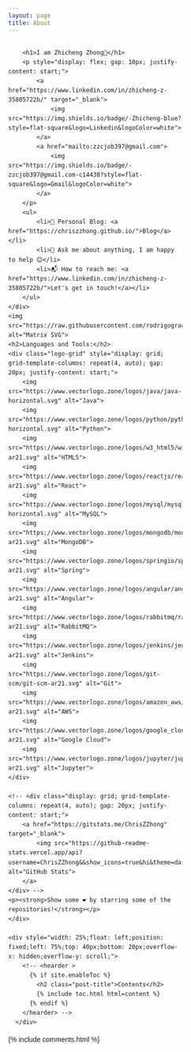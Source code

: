 ```yaml
---
layout: page
title: About
---
```


<html lang="en">
<head>
    <meta charset="UTF-8">
    <meta name="viewport" content="width=device-width, initial-scale=1.0">
    <title>Zhicheng Zhong</title>
    <style>
        body {
            font-family: Arial, sans-serif;
            line-height: 1.6;
        }
        .logo-grid {
            display: flex;
            flex-wrap: wrap;
            gap: 10px;
        }
        .logo-grid img {
            height: 40px;
            margin: 5px;
        }
        .profile {
            margin-bottom: 20px;
        }
    </style>
</head>
<body>
    <div style="width: 70%; float: left;">
    <div class="profile">

        <h1>I am Zhicheng Zhong👋</h1>
        <p style="display: flex; gap: 10px; justify-content: start;">
            <a href="https://www.linkedin.com/in/zhicheng-z-35805722b/" target="_blank">
                <img src="https://img.shields.io/badge/-Zhicheng-blue?style=flat-square&logo=Linkedin&logoColor=white">
            </a>
            <a href="mailto:zzcjob397@gmail.com">
                <img src="https://img.shields.io/badge/-zzcjob397@gmail.com-c14438?style=flat-square&logo=Gmail&logoColor=white">
            </a>
        </p>
        <ul>
            <li>🔭 Personal Blog: <a href="https://chriszzhong.github.io/">Blog</a></li>
            <li>💬 Ask me about anything, I am happy to help 😊</li>
            <li>📬 How to reach me: <a href="https://www.linkedin.com/in/zhicheng-z-35805722b/">Let's get in touch!</a></li>
        </ul>
    </div>
    <img src="https://raw.githubusercontent.com/rodrigograca31/rodrigograca31/master/matrix.svg" alt="Matrix SVG">
    <h2>Languages and Tools:</h2>
    <div class="logo-grid" style="display: grid; grid-template-columns: repeat(4, auto); gap: 20px; justify-content: start;">
        <img src="https://www.vectorlogo.zone/logos/java/java-horizontal.svg" alt="Java">
        <img src="https://www.vectorlogo.zone/logos/python/python-horizontal.svg" alt="Python">
        <img src="https://www.vectorlogo.zone/logos/w3_html5/w3_html5-ar21.svg" alt="HTML5">
        <img src="https://www.vectorlogo.zone/logos/reactjs/reactjs-ar21.svg" alt="React">
        <img src="https://www.vectorlogo.zone/logos/mysql/mysql-horizontal.svg" alt="MySQL">
        <img src="https://www.vectorlogo.zone/logos/mongodb/mongodb-ar21.svg" alt="MongoDB">
        <img src="https://www.vectorlogo.zone/logos/springio/springio-ar21.svg" alt="Spring">
        <img src="https://www.vectorlogo.zone/logos/angular/angular-ar21.svg" alt="Angular">
        <img src="https://www.vectorlogo.zone/logos/rabbitmq/rabbitmq-ar21.svg" alt="RabbitMQ">
        <img src="https://www.vectorlogo.zone/logos/jenkins/jenkins-ar21.svg" alt="Jenkins">
        <img src="https://www.vectorlogo.zone/logos/git-scm/git-scm-ar21.svg" alt="Git">
        <img src="https://www.vectorlogo.zone/logos/amazon_aws/amazon_aws-ar21.svg" alt="AWS">
        <img src="https://www.vectorlogo.zone/logos/google_cloud/google_cloud-ar21.svg" alt="Google Cloud">
        <img src="https://www.vectorlogo.zone/logos/jupyter/jupyter-ar21.svg" alt="Jupyter">
    </div>

    <!-- <div class="display: grid; grid-template-columns: repeat(4, auto); gap: 20px; justify-content: start;">
        <a href="https://gitstats.me/ChrisZZhong" target="_blank">
            <img src="https://github-readme-stats.vercel.app/api?username=ChrisZZhong&&show_icons=true&hi&theme=dark&count_private=true&include_all_commits=true" alt="GitHub Stats">
        </a>
    </div> -->
    <p><strong>Show some ❤️ by starring some of the repositories!</strong></p>
    </div>

    <div style="width: 25%;float: left;position: fixed;left: 75%;top: 40px;bottom: 20px;overflow-x: hidden;overflow-y: scroll;">
        <!-- <hearder >
          {% if site.enableToc %}
            <h2 class="post-title">Contents</h2>
            {% include toc.html html=content %}
          {% endif %}
        </hearder> -->
      </div>

</body>
</html>

{% include comments.html %}
